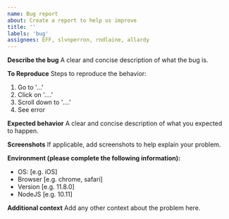 ```yaml
---
name: Bug report
about: Create a report to help us improve
title: ''
labels: 'bug'
assignees: EFF, slvnperron, rndlaine, allardy
---
```


**Describe the bug**
A clear and concise description of what the bug is.

**To Reproduce**
Steps to reproduce the behavior:

1. Go to '...'
2. Click on '....'
3. Scroll down to '....'
4. See error

**Expected behavior**
A clear and concise description of what you expected to happen.

**Screenshots**
If applicable, add screenshots to help explain your problem.

**Environment (please complete the following information):**

- OS: [e.g. iOS]
- Browser [e.g. chrome, safari]
- Version [e.g. 11.8.0]
- NodeJS [e.g. 10.11]

**Additional context**
Add any other context about the problem here.

